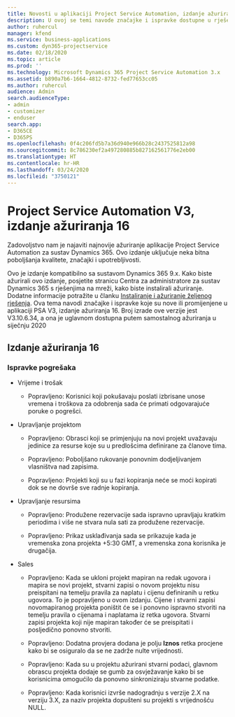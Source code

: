 ```yaml
---
title: Novosti u aplikaciji Project Service Automation, izdanje ažuriranja 16, V3
description: U ovoj se temi navode značajke i ispravke dostupne u rješenju Project Service Automation, izdanje ažuriranja 16, V3.
author: ruhercul
manager: kfend
ms.service: business-applications
ms.custom: dyn365-projectservice
ms.date: 02/18/2020
ms.topic: article
ms.prod: ''
ms.technology: Microsoft Dynamics 365 Project Service Automation 3.x
ms.assetid: b890a7b6-1664-4812-8732-fed77653cc05
ms.author: ruhercul
audience: Admin
search.audienceType:
- admin
- customizer
- enduser
search.app:
- D365CE
- D365PS
ms.openlocfilehash: 0f4c206fd5b7a36d940e966b28c2437525812a98
ms.sourcegitcommit: 8c786230ef2a497280885b827162561776e2eb00
ms.translationtype: HT
ms.contentlocale: hr-HR
ms.lasthandoff: 03/24/2020
ms.locfileid: "3750121"
---
```

# <a name="project-service-automation-v3-update-release-16"></a>Project Service Automation V3, izdanje ažuriranja 16
Zadovoljstvo nam je najaviti najnovije ažuriranje aplikacije Project Service Automation za sustav Dynamics 365. Ovo izdanje uključuje neka bitna poboljšanja kvalitete, značajki i upotrebljivosti.

Ovo je izdanje kompatibilno sa sustavom Dynamics 365 9.x. Kako biste ažurirali ovo izdanje, posjetite stranicu Centra za administratore za sustav Dynamics 365 s rješenjima na mreži, kako biste instalirali ažuriranje. Dodatne informacije potražite u članku [Instaliranje i ažuriranje željenog rješenja](https://docs.microsoft.com/dynamics365/project-service/upgrade-psa-home-page). Ova tema navodi značajke i ispravke koje su nove ili promijenjene u aplikaciji PSA V3, izdanje ažuriranja 16. Broj izrade ove verzije jest V3.10.6.34, a ona je uglavnom dostupna putem samostalnog ažuriranja u siječnju 2020

## <a name="update-release-16"></a>Izdanje ažuriranja 16

### <a name="bug-fixes"></a>Ispravke pogrešaka

-   Vrijeme i trošak

    -   Popravljeno: Korisnici koji pokušavaju poslati izbrisane unose vremena i troškova za odobrenja sada će primati odgovarajuće poruke o pogrešci.

-   Upravljanje projektom

    -   Popravljeno: Obrasci koji se primjenjuju na novi projekt uvažavaju jedinice za resurse koje su u predlošcima definirane za članove tima.

    -   Popravljeno: Poboljšano rukovanje ponovnim dodjeljivanjem vlasništva nad zapisima.

    -   Popravljeno: Projekti koji su u fazi kopiranja neće se moći kopirati dok se ne dovrše sve radnje kopiranja.

-   Upravljanje resursima

    -   Popravljeno: Produžene rezervacije sada ispravno upravljaju kratkim periodima i više ne stvara nula sati za produžene rezervacije.

    -   Popravljeno: Prikaz usklađivanja sada se prikazuje kada je vremenska zona projekta +5:30 GMT, a vremenska zona korisnika je drugačija.

-   Sales

    -   Popravljeno: Kada se ukloni projekt mapiran na redak ugovora i mapira se novi projekt, stvarni zapisi o novom projektu nisu preispitani na temelju pravila za naplatu i cijenu definiranih u retku ugovora. To je popravljeno u ovom izdanju. Cijene i stvarni zapisi novomapiranog projekta poništit će se i ponovno ispravno stvoriti na temelju pravila o cijenama i naplatama iz retka ugovora. Stvarni zapisi projekta koji nije mapiran također će se preispitati i posljedično ponovno stvoriti.

    -   Popravljeno: Dodatna provjera dodana je polju **Iznos** retka procjene kako bi se osiguralo da se ne zadrže nulte vrijednosti.

    -   Popravljeno: Kada su u projektu ažurirani stvarni podaci, glavnom obrascu projekta dodaje se gumb za osvježavanje kako bi se korisnicima omogućilo da ponovno sinkroniziraju stvarne podatke.

    -   Popravljeno: Kada korisnici izvrše nadogradnju s verzije 2.X na verziju 3.X, za naziv projekta dopušteni su projekti s vrijednošću NULL.

